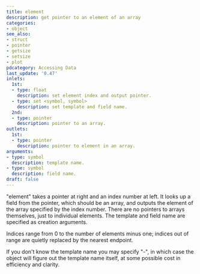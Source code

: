 ```yaml
---
title: element
description: get pointer to an element of an array
categories:
- object
see_also:
- struct
- pointer
- getsize
- setsize
- plot
pdcategory: Accessing Data
last_update: '0.47'
inlets:
  1st:
  - type: float
    description: set element index and output pointer.
  - type: set <symbol, symbol>
    description: set template and field name.
  2nd:
  - type: pointer
    description: pointer to an array.
outlets:
  1st:
  - type: pointer
    description: pointer to element in an array.
arguments:
- type: symbol
  description: template name.
- type: symbol
  description: field name.
draft: false
---
```

"element" takes a pointer at right and an index number at left. It looks up a field from the pointer, which should be an array, and outputs the element of the array specified by the index number. There are no pointers to arrays themselves, just to individual elements. The template and field name are specified as creation arguments.

Indices range from 0 to the number of elements minus one;
indices out of range are quietly replaced by the nearest endpoint.

If you don't know the template name you may specify "-", in which case the object will figure out the template name itself, at some possible cost in efficiency and clarity.